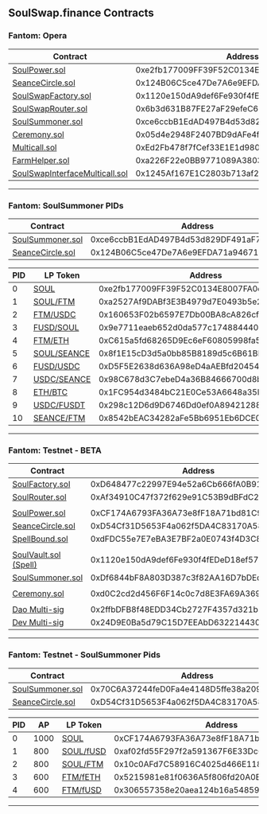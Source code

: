 ## SoulSwap.finance Contracts

### Fantom: Opera
| Contract | Address | 
| --- | --- | 
| [SoulPower.sol](https://ftmscan.com/address/0xe2fb177009FF39F52C0134E8007FA0e4BaAcBd07#code) | 0xe2fb177009FF39F52C0134E8007FA0e4BaAcBd07 |
| [SeanceCircle.sol](https://ftmscan.com/address/0x124B06C5ce47De7A6e9EFDA71a946717130079E6#code) | 0x124B06C5ce47De7A6e9EFDA71a946717130079E6 |
| [SoulSwapFactory.sol](https://ftmscan.com/address/0x1120e150dA9def6Fe930f4fEDeD18ef57c0CA7eF#code) | 0x1120e150dA9def6Fe930f4fEDeD18ef57c0CA7eF |
| [SoulSwapRouter.sol](https://ftmscan.com/address/0x6b3d631B87FE27aF29efeC61d2ab8CE4d621cCBF#code) | 0x6b3d631B87FE27aF29efeC61d2ab8CE4d621cCBF |
| [SoulSummoner.sol](https://ftmscan.com/address/0xce6ccbB1EdAD497B4d53d829DF491aF70065AB5B#code) | 0xce6ccbB1EdAD497B4d53d829DF491aF70065AB5B |
| [Ceremony.sol](https://ftmscan.com/address/0x05d4e2948F2407BD9dAFe4f74253AfE2296456B8#code) | 0x05d4e2948F2407BD9dAFe4f74253AfE2296456B8 |
| [Multicall.sol](https://ftmscan.com/address/0xEd2Fb478f7fCef33E1E1d980a0135789B295a7F5#code) | 0xEd2Fb478f7fCef33E1E1d980a0135789B295a7F5 |
| [FarmHelper.sol](https://ftmscan.com/address/0xa226F22e0BB9771089A3803dceebB98D52b05521#code) | 0xa226F22e0BB9771089A3803dceebB98D52b05521 |
| [SoulSwapInterfaceMulticall.sol](https://ftmscan.com/address/0x1245Af167E1C2803b713af29F3C121b191a19366#code) | 0x1245Af167E1C2803b713af29F3C121b191a19366 |

----

### Fantom: SoulSummoner PIDs

| Contract | Address | 
| --- | --- | 
| [SoulSummoner.sol](https://ftmscan.com/address/0xce6ccbB1EdAD497B4d53d829DF491aF70065AB5B#code) | 0xce6ccbB1EdAD497B4d53d829DF491aF70065AB5B  |
| [SeanceCircle.sol](https://ftmscan.com/address/0x124B06C5ce47De7A6e9EFDA71a946717130079E6#code) | 0x124B06C5ce47De7A6e9EFDA71a946717130079E6 |

| PID | LP Token | Address | 
| --- | --- | --- |
| 0 | [SOUL](https://ftmscan.com/address/0xe2fb177009FF39F52C0134E8007FA0e4BaAcBd07#code) | 0xe2fb177009FF39F52C0134E8007FA0e4BaAcBd07 |
| 1 | [SOUL/FTM](https://ftmscan.com/address/0xa2527Af9DABf3E3B4979d7E0493b5e2C6e63dC57#code) | 0xa2527Af9DABf3E3B4979d7E0493b5e2C6e63dC57 |
| 2 | [FTM/USDC](https://ftmscan.com/address/0x160653F02b6597E7Db00BA8cA826cf43D2f39556#code) | 0x160653F02b6597E7Db00BA8cA826cf43D2f39556 |
| 3 | [FUSD/SOUL](https://ftmscan.com/address/0x9e7711eaeb652d0da577c1748844407f8db44a10#code) | 0x9e7711eaeb652d0da577c1748844407f8db44a10 |
| 4 | [FTM/ETH](https://ftmscan.com/address/0xC615a5fd68265D9Ec6eF60805998fa5Bb71972Cb#code) | 0xC615a5fd68265D9Ec6eF60805998fa5Bb71972Cb |
| 5 | [SOUL/SEANCE](https://ftmscan.com/address/0x8f1E15cD3d5a0bb85B8189d5c6B61BB64398E19b#code) | 0x8f1E15cD3d5a0bb85B8189d5c6B61BB64398E19b |
| 6 | [FUSD/USDC](https://ftmscan.com/address/0xD5F5E2638d636A98eD4aAEBfd2045441316e0c08#code) | 0xD5F5E2638d636A98eD4aAEBfd2045441316e0c08 |
| 7 | [USDC/SEANCE](https://ftmscan.com/address/0x98C678d3C7ebeD4a36B84666700d8b5b5Ddc1f79#code) | 0x98C678d3C7ebeD4a36B84666700d8b5b5Ddc1f79 |
| 8 | [ETH/BTC](https://ftmscan.com/address/0x1FC954d3484bC21E0Ce53A6648a35BBfc03DC9D0#code) | 0x1FC954d3484bC21E0Ce53A6648a35BBfc03DC9D0 |
| 9 | [USDC/FUSDT](https://ftmscan.com/address/0x298c12D6d9D6746Dd0ef0A89421288F52D5566eF#code) | 0x298c12D6d9D6746Dd0ef0A89421288F52D5566eF |
| 10 | [SEANCE/FTM](https://ftmscan.com/address/0x8542bEAC34282aFe5Bb6951Eb6DCE0B3783b7faB#code) | 0x8542bEAC34282aFe5Bb6951Eb6DCE0B3783b7faB |


----

### Fantom: Testnet - BETA
| Contract | Address | 
| --- | --- | 
| [SoulFactory.sol](https://testnet.ftmscan.com/address/0xD648477c22997E94e52a6Cb666fA0B91c44ed185#code) | 0xD648477c22997E94e52a6Cb666fA0B91c44ed185 |
| [SoulRouter.sol](https://testnet.ftmscan.com/address/0xAf34910C47f372f629e91C53B9dBFdC288cF423f#code) | 0xAf34910C47f372f629e91C53B9dBFdC288cF423f |
| | |
| [SoulPower.sol](https://testnet.ftmscan.com/address/0xCF174A6793FA36A73e8fF18A71bd81C985ef5aB5/#code) | 0xCF174A6793FA36A73e8fF18A71bd81C985ef5aB5 |
| [SeanceCircle.sol](https://testnet.ftmscan.com/address/0xD54Cf31D5653F4a062f5DA4C83170A5867d04442/#code) | 0xD54Cf31D5653F4a062f5DA4C83170A5867d04442 |
| [SpellBound.sol](https://testnet.ftmscan.com/address/0xdFDC55e7E7eBA3E7BF2a0E0743f4D3C858FaC37E/#code) | 0xdFDC55e7E7eBA3E7BF2a0E0743f4D3C858FaC37E |
| | |
| [SoulVault.sol (Spell)](https://testnet.ftmscan.com/address/0x1120e150dA9def6Fe930f4fEDeD18ef57c0CA7eF/#code) | 0x1120e150dA9def6Fe930f4fEDeD18ef57c0CA7eF |
| [SoulSummoner.sol](https://testnet.ftmscan.com/tx/0xDf6844bF8A803D387c3f82AA16D7bDEd2FF7D0D7#code) | 0xDf6844bF8A803D387c3f82AA16D7bDEd2FF7D0D7 |
| | |
| [Ceremony.sol](https://testnet.ftmscan.com/address/0xd0C2cd2d456F6F14c0c7d8E3FA69A3695D850513#code) | 0xd0C2cd2d456F6F14c0c7d8E3FA69A3695D850513 |
| | |
| [Dao Multi-sig](https://safe.testnet.fantom.network/#/safes/0x2ffbDFB8f48EDD34Cb2727F4357d321bD71ddF25/balances) | 0x2ffbDFB8f48EDD34Cb2727F4357d321bD71ddF25 |
| [Dev Multi-sig](https://safe.testnet.fantom.network/#/safes/0x24D9E0Ba5d79C15D7EEAbD632214430D6F1677cA/balances) | 0x24D9E0Ba5d79C15D7EEAbD632214430D6F1677cA |

----

### Fantom: Testnet - SoulSummoner Pids

| Contract | Address | 
| --- | --- | 
| [SoulSummoner.sol](https://testnet.ftmscan.com/address/0x70C6A37244feD0Fa4e4148D5ffe38a209dCEd714/#code) | 0x70C6A37244feD0Fa4e4148D5ffe38a209dCEd714 |
| [SeanceCircle.sol](https://testnet.ftmscan.com/address/0xD54Cf31D5653F4a062f5DA4C83170A5867d04442/#code) | 0xD54Cf31D5653F4a062f5DA4C83170A5867d04442 |

| PID | AP | LP Token | Address | 
| --- | --- | --- | --- |
| 0 | 1000 | [SOUL](https://testnet.ftmscan.com/address/0xCF174A6793FA36A73e8fF18A71bd81C985ef5aB5#code) | 0xCF174A6793FA36A73e8fF18A71bd81C985ef5aB5
| 1 | 800 | [SOUL/fUSD](https://testnet.ftmscan.com/address/0xaf02fd55F297f2a591367F6E33Dc600Ff2Be472A#code) | 0xaf02fd55F297f2a591367F6E33Dc600Ff2Be472A |
| 2 | 800 | [SOUL/FTM](https://testnet.ftmscan.com/address/0x10c0AFd7C58916C4025d466E11850c7D79219277#code) | 0x10c0AFd7C58916C4025d466E11850c7D79219277 |
| 3 | 600 | [FTM/fETH](https://testnet.ftmscan.com/address/0x5215981e81f0636A5f806fd20A0E0E180d9aaa68#code) | 0x5215981e81f0636A5f806fd20A0E0E180d9aaa68 |
| 4 | 600 | [FTM/fUSD](https://testnet.ftmscan.com/address/0x306557358e20aea124b16a548597897858d13cb2#code) | 0x306557358e20aea124b16a548597897858d13cb2 |

---
